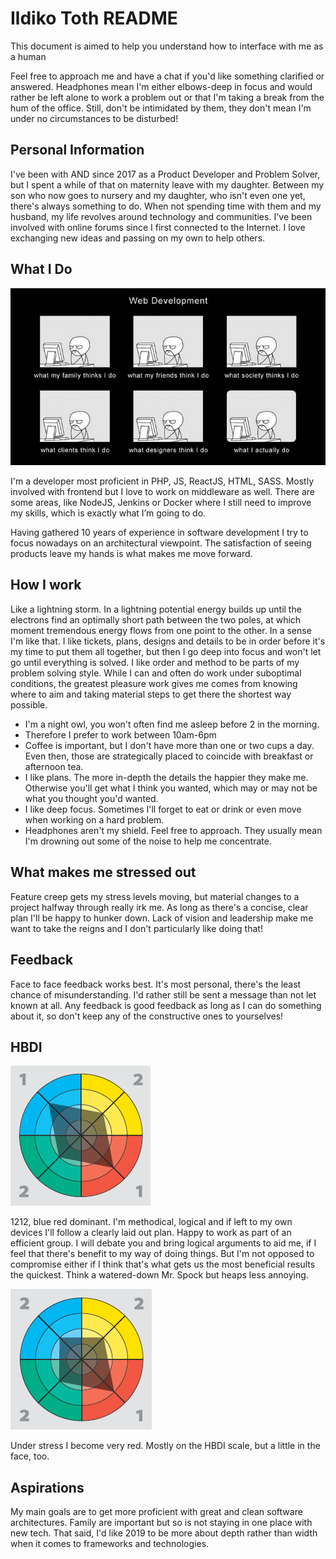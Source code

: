 # Ildiko Toth README

This document is aimed to help you understand how to interface with me as a human

Feel free to approach me and have a chat if you'd like something clarified or answered. Headphones mean I'm either elbows-deep in focus and would rather be left alone to work a problem out or that I'm taking a break from the hum of the office. Still, don't be intimidated by them, they don't mean I'm under no circumstances to be disturbed!

## Personal Information 
I've been with AND since 2017 as a Product Developer and Problem Solver, but I spent a while of that on maternity leave with my daughter. Between my son who now goes to nursery and my daughter, who isn't even one yet, there's always something to do. When not spending time with them and my husband, my life revolves around technology and communities. I've been involved with online forums since I first connected to the Internet. I love exchanging new ideas and passing on my own to help others.

## What I Do
![Web Development](images/webdevelopment.jpg)

I'm a developer most proficient in PHP, JS, ReactJS, HTML, SASS. Mostly involved with frontend but I love to work on middleware as well. There are some areas, like NodeJS, Jenkins or Docker where I still need to improve my skills, which is exactly what I’m going to do.

Having gathered 10 years of experience in software development I try to focus nowadays on an architectural viewpoint. The satisfaction of seeing products leave my hands is what makes me move forward.

## How I work

Like a lightning storm. In a lightning potential energy builds up until the electrons find an optimally short path between the two poles, at which moment tremendous energy flows from one point to the other. In a sense I'm like that. I like tickets, plans, designs and details to be in order before it's my time to put them all together, but then I go deep into focus and won't let go until everything is solved. I like order and method to be parts of my problem solving style. While I can and often do work under suboptimal conditions, the greatest pleasure work gives me comes from knowing where to aim and taking material steps to get there the shortest way possible.

 - I'm a night owl, you won't often find me asleep before 2 in the morning.
 - Therefore I prefer to work between 10am-6pm
 - Coffee is important, but I don't have more than one or two cups a day. Even then, those are strategically placed to coincide with breakfast or afternoon tea.
 - I like plans. The more in-depth the details the happier they make me. Otherwise you'll get what I think you wanted, which may or may not be what you thought you'd wanted. 
 - I like deep focus. Sometimes I'll forget to eat or drink or even move when working on a hard problem.
 - Headphones aren't my shield. Feel free to approach. They usually mean I'm drowning out some of the noise to help me concentrate.
 
## What makes me stressed out

Feature creep gets my stress levels moving, but material changes to a project halfway through really irk me. As long as there's a concise, clear plan I'll be happy to hunker down. Lack of vision and leadership make me want to take the reigns and I don't particularly like doing that!

## Feedback

 Face to face feedback works best. It's most personal, there's the least chance of misunderstanding. I'd rather still be sent a message than not let known at all. Any feedback is good feedback as long as I can do something about it, so don't keep any of the constructive ones to yourselves!

## HBDI
![My default HBDI profile is 1212](images/1212.png)

1212, blue red dominant. I'm methodical, logical and if left to my own devices I'll follow a clearly laid out plan. Happy to work as part of an efficient group. I will debate you and bring logical arguments to aid me, if I feel that there's benefit to my way of doing things. But I'm not opposed to compromise either if I think that's what gets us the most beneficial results the quickest. Think a watered-down Mr. Spock but heaps less annoying.

![My default HBDI profile is 2212](images/2212.png)

Under stress I become very red. Mostly on the HBDI scale, but a little in the face, too. 

## Aspirations

My main goals are to get more proficient with great  and clean software architectures. Family are important but so is not staying in one place with new tech. That said, I'd like 2019 to be more about depth rather than width when it comes to frameworks and technologies.
